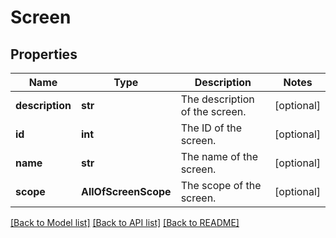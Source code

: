 # Screen

## Properties
Name | Type | Description | Notes
------------ | ------------- | ------------- | -------------
**description** | **str** | The description of the screen. | [optional] 
**id** | **int** | The ID of the screen. | [optional] 
**name** | **str** | The name of the screen. | [optional] 
**scope** | **AllOfScreenScope** | The scope of the screen. | [optional] 

[[Back to Model list]](../README.md#documentation-for-models) [[Back to API list]](../README.md#documentation-for-api-endpoints) [[Back to README]](../README.md)

